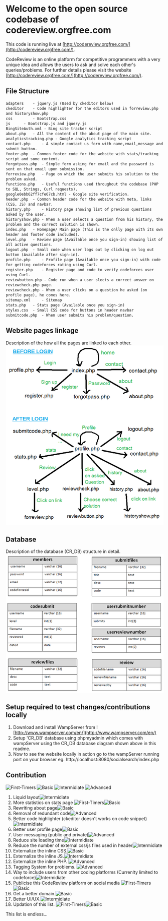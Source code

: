 # Welcome to the open source codebase of codereview.orgfree.com
This code is running live at [http://codereview.orgfree.com/](http://codereview.orgfree.com/).

CodeReview is an online platform for competitive programmers with a very unique idea and allows the users to ask and solve each other's queries/problems. For further details please visit the website [http://codereview.orgfree.com/](http://codereview.orgfree.com/).

## File Structure

 	adapters 	- jquery.js (Used by ckeditor below)
	ckeditor 	- Code highlighter for the editors used in forreview.php and historyshow.php
	css 		- Bootstrap.css
	js 		- Bootstrap.js and jquery.js
	BingSiteAuth.xml - Bing site tracker script	
	about.php 	- All the content of the about page of the main site.
	analyticstracking.php - Google analytics tracking script	
	contact.php 	- A simple contact us form with name,email,message and submit button.
	footer.php 	- Common footer code for the website with stats/tracking script and some content.
	forgotpass.php 	- Simple form asking for email and the password is sent on that email upon submission.
	forreview.php 	- Page on which the user submits his solution to the problem asked.
	functions.php 	- Useful functions used throughout the codebase (PHP to SQL, Strings, Curl requests).
	google0ebb62ff7cfe67cb.html - Google site verification.
	header.php 	- Common header code for the website with meta, links (CSS, JS) and navbar.
	history.php 	- History page showing list of previous questions asked by the user.
	historyshow.php - When a user selects a question from his history, the problem and the correct solution is shown.
	index.php 	- Homepage/ Main page (This is the onlly page with its own header and footer code included).
	level.php 	- Review page (Available once you sign-in) showing list of all active questions.
	logout.php 	- Small code when user logs out by clicking on log out button (Available after sign-in).
	profile.php 	- Profile page (Available once you sign-in) with code for getting codeforces rating using Curl. 
	register.php 	- Register page and code to verify codeforces user using Curl.
	reviewbutton.php - Code run when a user slects a correct answer on reviewcheck.php page.
	reviewcheck.php - When a user clicks on a question he asked (on profile page), he comes here.
	sitemap.xml 	- Sitemap
	stats.php 	- Stats page (Available once you sign-in)
	styles.css 	- Small CSS code for buttons in header navbar
	submitcode.php 	- When user submits his problem/question.


## Website pages linkage



Description of the how all the pages are linked to each other.
![CodeReview page linkage](CR_linkage.png)

## Database




Description of the database (CR_DB) structure in detail.
![CR_DB database structure](CR_DB.png)

## Setup required to test changes/contributions locally
1. Download and install WampServer from ![http://www.wampserver.com/en/](http://www.wampserver.com/en/)
2. Setup 'CR_DB' database using phpmyadmin which comes with wampServer using the CR_DB database diagram shown above in this readme.
3. Now to see the website locally in action go to the wampServer running port on your browser eg. http://localhost:8080/socialsearch/index.php

## Contribution

![First-Timers](https://img.shields.io/badge/First%20timers--ff69b4.svg)
![Basic](https://img.shields.io/badge/Basic--brightgreen.svg)
![Intermidiate](https://img.shields.io/badge/Intermidiate--yellow.svg)
![Advanced](https://img.shields.io/badge/Advanced--blue.svg)


1. Liquid layout![Intermidiate](https://img.shields.io/badge/Intermidiate--yellow.svg)
2. More statistics on stats page
![First-Timers](https://img.shields.io/badge/First%20timers--ff69b4.svg)![Basic](https://img.shields.io/badge/Basic--brightgreen.svg)
3. Rewriting about page![Basic](https://img.shields.io/badge/Basic--brightgreen.svg)
4. Removal of redundant code![Advanced](https://img.shields.io/badge/Advanced--blue.svg)
5. Better code highlighter (ckeditor doesn't works on code snippet)![Intermidiate](https://img.shields.io/badge/Intermidiate--yellow.svg)
6. Better user profile page![Basic](https://img.shields.io/badge/Basic--brightgreen.svg)
7. User messaging (public and private)![Advanced](https://img.shields.io/badge/Advanced--blue.svg)
8. Reduce site loading time![Intermidiate](https://img.shields.io/badge/Intermidiate--yellow.svg)
9. Reduce the number of external css/js files used in header![Intermidiate](https://img.shields.io/badge/Intermidiate--yellow.svg)
10. Externalize the inline CSS.![Basic](https://img.shields.io/badge/Basic--brightgreen.svg)
11. Externalize the inline JS.![Intermidiate](https://img.shields.io/badge/Intermidiate--yellow.svg)
12. Externalize the inline PHP.	![Advanced](https://img.shields.io/badge/Advanced--blue.svg)
13. Tagging System for problems.  ![Advanced](https://img.shields.io/badge/Advanced--blue.svg)
14. Way to include users from other coding platforms (Currenlty limited to codeforce)![Intermidiate](https://img.shields.io/badge/Intermidiate--yellow.svg)
15. Publicise this CodeReview platform on social media
![First-Timers](https://img.shields.io/badge/First%20timers--ff69b4.svg)![Basic](https://img.shields.io/badge/Basic--brightgreen.svg)
16. Get a better domain.![Basic](https://img.shields.io/badge/Basic--brightgreen.svg)
17. Better UI/UX.![Intermidiate](https://img.shields.io/badge/Intermidiate--yellow.svg)
18. Updation of this list.
![First-Timers](https://img.shields.io/badge/First%20timers--ff69b4.svg)![Basic](https://img.shields.io/badge/Basic--brightgreen.svg)


This list is endless...

